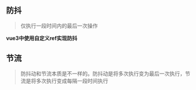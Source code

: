 ## 防抖
> 仅执行一段时间内的最后一次操作

<run-script name='普通的js防抖'  :code="debounce"></run-script>

**vue3中使用自定义ref实现防抖** 

<script setup>
import demo from './debounceRef.vue';
import demoCode from './debounceRef.vue?raw';
import debounce from './debounce.js?raw';
import throttle from './throttle.js?raw';
</script>

<preview :code="demoCode">
  <demo />
</preview>

## 节流
> 防抖动和节流本质是不一样的。防抖动是将多次执行变为最后一次执行，节流是将多次执行变成每隔一段时间执行

<run-script  :code="throttle"></run-script>

